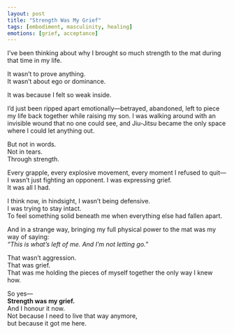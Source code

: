 ```yaml
---
layout: post
title: "Strength Was My Grief"
tags: [embodiment, masculinity, healing]
emotions: [grief, acceptance]
---
```


I’ve been thinking about why I brought so much strength to the mat during that time in my life.

It wasn’t to prove anything.  
It wasn’t about ego or dominance.

It was because I felt so weak inside.

I’d just been ripped apart emotionally—betrayed, abandoned, left to piece my life back together while raising my son. I was walking around with an invisible wound that no one could see, and Jiu-Jitsu became the only space where I could let anything out.

But not in words.  
Not in tears.  
Through strength.

Every grapple, every explosive movement, every moment I refused to quit—I wasn’t just fighting an opponent. I was expressing grief.  
It was all I had.

I think now, in hindsight, I wasn’t being defensive.  
I was trying to stay intact.  
To feel something solid beneath me when everything else had fallen apart.

And in a strange way, bringing my full physical power to the mat was my way of saying:  
*“This is what’s left of me. And I’m not letting go.”*

That wasn’t aggression.  
That was grief.  
That was me holding the pieces of myself together the only way I knew how.

So yes—  
**Strength was my grief.**  
And I honour it now.  
Not because I need to live that way anymore,  
but because it got me here.
